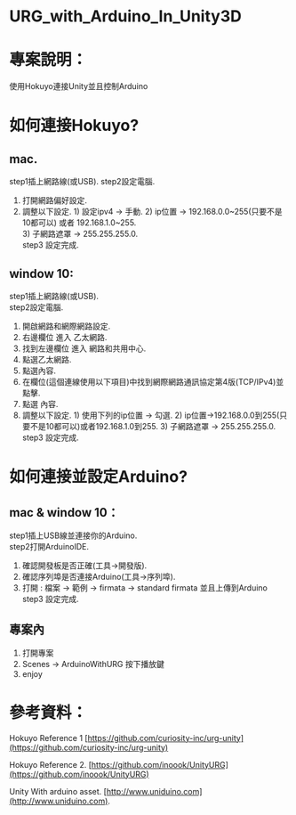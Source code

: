 # URG_with_Arduino_In_Unity3D
專案說明：
========
使用Hokuyo連接Unity並且控制Arduino

如何連接Hokuyo?
=============
mac.
----
step1插上網路線(或USB). 
step2設定電腦. 
  1. 打開網路偏好設定. 
  2. 調整以下設定. 
    1) 設定ipv4 -> 手動. 
    2) ip位置 -> 192.168.0.0~255(只要不是10都可以) 或者 192.168.1.0~255.  
    3) 子網路遮罩 -> 255.255.255.0.  
step3 設定完成. 

window 10:
----------
step1插上網路線(或USB).  
step2設定電腦.  
  1. 開啟網路和網際網路設定. 
  2. 右邊欄位 進入 乙太網路. 
  3. 找到左邊欄位 進入 網路和共用中心. 
  4. 點選乙太網路. 
  5. 點選內容. 
  6. 在欄位(這個連線使用以下項目)中找到網際網路通訊協定第4版(TCP/IPv4)並點擊. 
  7. 點選 內容. 
  8. 調整以下設定. 
    1) 使用下列的ip位置 -> 勾選. 
    2) ip位置->192.168.0.0到255(只要不是10都可以)或者192.168.1.0到255. 
    3) 子網路遮罩 -> 255.255.255.0. 
step3 設定完成.

如何連接並設定Arduino?
==================
mac & window 10：  
----------------
step1插上USB線並連接你的Arduino.  
step2打開ArduinoIDE.  
  1. 確認開發板是否正確(工具->開發版). 
  2. 確認序列埠是否連接Arduino(工具->序列埠). 
  3. 打開 : 檔案 -> 範例 -> firmata -> standard firmata 並且上傳到Arduino 
step3 設定完成. 

專案內
---------
1. 打開專案
2. Scenes -> ArduinoWithURG 按下播放鍵
3. enjoy
  
參考資料：
==============
Hokuyo Reference 1 
[https://github.com/curiosity-inc/urg-unity](https://github.com/curiosity-inc/urg-unity)  

Hokuyo Reference 2. 
[https://github.com/inoook/UnityURG](https://github.com/inoook/UnityURG)  

Unity With arduino asset. 
[http://www.uniduino.com](http://www.uniduino.com). 
